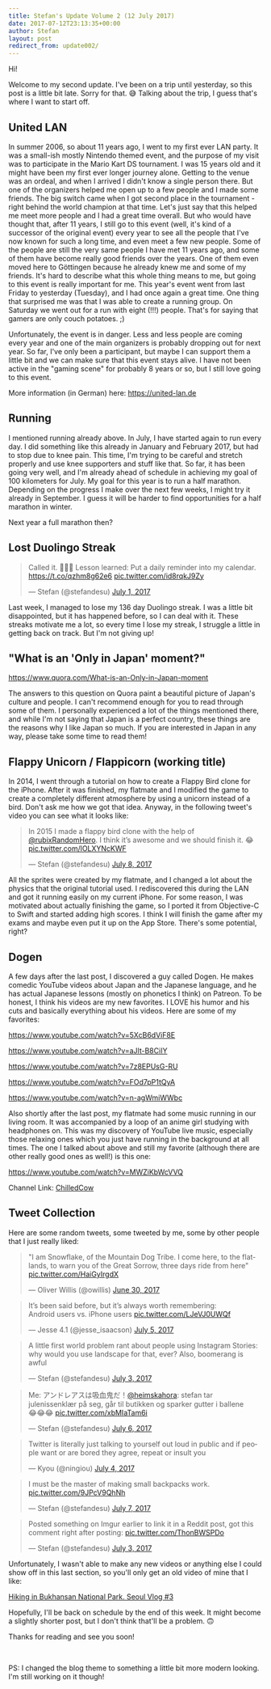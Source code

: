 ```yaml
---
title: Stefan's Update Volume 2 (12 July 2017)
date: 2017-07-12T23:13:35+00:00
author: Stefan
layout: post
redirect_from: update002/
---
```

Hi!

Welcome to my second update. I've been on a trip until yesterday, so this post is a little bit late. Sorry for that. &#x1f605; Talking about the trip, I guess that's where I want to start off.

<h2>United LAN</h2>
In summer 2006, so about 11 years ago, I went to my first ever LAN party. It was a small-ish mostly Nintendo themed event, and the purpose of my visit was to participate in the Mario Kart DS tournament. I was 15 years old and it might have been my first ever longer journey alone. Getting to the venue was an ordeal, and when I arrived I didn't know a single person there. But one of the organizers helped me open up to a few people and I made some friends. The big switch came when I got second place in the tournament - right behind the world champion at that time. Let's just say that this helped me meet more people and I had a great time overall. But who would have thought that, after 11 years, I still go to this event (well, it's kind of a successor of the original event) every year to see all the people that I've now known for such a long time, and even meet a few new people. Some of the people are still the very same people I have met 11 years ago, and some of them have become really good friends over the years. One of them even moved here to Göttingen because he already knew me and some of my friends. It's hard to describe what this whole thing means to me, but going to this event is really important for me. This year's event went from last Friday to yesterday (Tuesday), and I had once again a great time. One thing that surprised me was that I was able to create a running group. On Saturday we went out for a run with eight (!!!) people. That's for saying that gamers are only couch potatoes. ;)

Unfortunately, the event is in danger. Less and less people are coming every year and one of the main organizers is probably dropping out for next year. So far, I've only been a participant, but maybe I can support them a little bit and we can make sure that this event stays alive. I have not been active in the "gaming scene" for probably 8 years or so, but I still love going to this event.

More information (in German) here: <a href="https://united-lan.de">https://united-lan.de</a>

<h2>Running</h2>
I mentioned running already above. In July, I have started again to run every day. I did something like this already in January and February 2017, but had to stop due to knee pain. This time, I'm trying to be careful and stretch properly and use knee supporters and stuff like that. So far, it has been going very well, and I'm already ahead of schedule in achieving my goal of 100 kilometers for July. My goal for this year is to run a half marathon. Depending on the progress I make over the next few weeks, I might try it already in September. I guess it will be harder to find opportunities for a half marathon in winter.

Next year a full marathon then?

<h2>Lost Duolingo Streak</h2>
<blockquote class="twitter-tweet" data-lang="en"><p lang="en" dir="ltr">Called it. 🤷🏻‍♂️ Lesson learned: Put a daily reminder into my calendar. <a href="https://t.co/qzhm8g62e6">https://t.co/qzhm8g62e6</a> <a href="https://t.co/id8rqkJ9Zy">pic.twitter.com/id8rqkJ9Zy</a></p>&mdash; Stefan (@stefandesu) <a href="https://twitter.com/stefandesu/status/881150080732061696">July 1, 2017</a></blockquote> 

Last week, I managed to lose my 136 day Duolingo streak. I was a little bit disappointed, but it has happened before, so I can deal with it. These streaks motivate me a lot, so every time I lose my streak, I struggle a little in getting back on track. But I'm not giving up!

<h2>"What is an 'Only in Japan' moment?"</h2>
<a href="https://www.quora.com/What-is-an-Only-in-Japan-moment">https://www.quora.com/What-is-an-Only-in-Japan-moment</a>

The answers to this question on Quora paint a beautiful picture of Japan's culture and people. I can't recommend enough for you to read through some of them. I personally experienced a lot of the things mentioned there, and while I'm not saying that Japan is a perfect country, these things are the reasons why I like Japan so much. If you are interested in Japan in any way, please take some time to read them!

<h2>Flappy Unicorn / Flappicorn (working title)</h2>
In 2014, I went through a tutorial on how to create a Flappy Bird clone for the iPhone. After it was finished, my flatmate and I modified the game to create a completely different atmosphere by using a unicorn instead of a bird. Don't ask me how we got that idea. Anyway, in the following tweet's video you can see what it looks like:

<blockquote class="twitter-tweet" data-lang="en"><p lang="en" dir="ltr">In 2015 I made a flappy bird clone with the help of <a href="https://twitter.com/rubixRandomHero">@rubixRandomHero</a>. I think it’s awesome and we should finish it. 😂 <a href="https://t.co/lOLXYNcKWF">pic.twitter.com/lOLXYNcKWF</a></p>&mdash; Stefan (@stefandesu) <a href="https://twitter.com/stefandesu/status/883736560709095425">July 8, 2017</a></blockquote>

All the sprites were created by my flatmate, and I changed a lot about the physics that the original tutorial used. I rediscovered this during the LAN and got it running easily on my current iPhone. For some reason, I was motivated about actually finishing the game, so I ported it from Objective-C to Swift and started adding high scores. I think I will finish the game after my exams and maybe even put it up on the App Store. There's some potential, right?

<h2>Dogen</h2>
A few days after the last post, I discovered a guy called Dogen. He makes comedic YouTube videos about Japan and the Japanese language, and he has actual Japanese lessons (mostly on phonetics I think) on Patreon. To be honest, I think his videos are my new favorites. I LOVE his humor and his cuts and basically everything about his videos. Here are some of my favorites:

https://www.youtube.com/watch?v=5XcB6dViF8E

https://www.youtube.com/watch?v=aJlt-B8CiIY

https://www.youtube.com/watch?v=7z8EPUsG-RU

https://www.youtube.com/watch?v=FOd7pP1tQyA

https://www.youtube.com/watch?v=n-agWmiWWbc

Also shortly after the last post, my flatmate had some music running in our living room. It was accompanied by a loop of an anime girl studying with headphones on. This was my discovery of YouTube live music, especially those relaxing ones which you just have running in the background at all times. The one I talked about above and still my favorite (although there are other really good ones as well!) is this one:

https://www.youtube.com/watch?v=MWZiKbWcVVQ

Channel Link: [ChilledCow](https://www.youtube.com/channel/UCSJ4gkVC6NrvII8umztf0Ow)

<h2>Tweet Collection</h2>
Here are some random tweets, some tweeted by me, some by other people that I just really liked:

<blockquote class="twitter-tweet" data-lang="en"><p lang="en" dir="ltr">&quot;I am Snowflake, of the Mountain Dog Tribe. I come here, to the flatlands, to warn you of the Great Sorrow, three days ride from here&quot; <a href="https://t.co/HaiGyIrgdX">pic.twitter.com/HaiGyIrgdX</a></p>&mdash; Oliver Willis (@owillis) <a href="https://twitter.com/owillis/status/880884602017124353">June 30, 2017</a></blockquote>

<blockquote class="twitter-tweet" data-lang="en"><p lang="en" dir="ltr">It’s been said before, but it’s always worth remembering: <br>Android users vs. iPhone users <a href="https://t.co/LJeVJ0UWQf">pic.twitter.com/LJeVJ0UWQf</a></p>&mdash; Jesse 4.1 (@jesse_isaacson) <a href="https://twitter.com/jesse_isaacson/status/882710173713825792">July 5, 2017</a></blockquote> 

<blockquote class="twitter-tweet" data-lang="en"><p lang="en" dir="ltr">A little first world problem rant about people using Instagram Stories: why would you use landscape for that, ever? Also, boomerang is awful</p>&mdash; Stefan (@stefandesu) <a href="https://twitter.com/stefandesu/status/881915635021860865">July 3, 2017</a></blockquote>

<blockquote class="twitter-tweet" data-lang="en"><p lang="ja" dir="ltr">Me: アンドレアスは吸血鬼だ！<a href="https://twitter.com/heimskahora">@heimskahora</a>: stefan tar julenissenklær på seg, går til butikken og sparker gutter i ballene<br>😂😂😂 <a href="https://t.co/xbMIaTam6i">pic.twitter.com/xbMIaTam6i</a></p>&mdash; Stefan (@stefandesu) <a href="https://twitter.com/stefandesu/status/882927092446502912">July 6, 2017</a></blockquote> 

<blockquote class="twitter-tweet" data-lang="en"><p lang="en" dir="ltr">Twitter is literally just talking to yourself out loud in public and if people want or are bored they agree, repeat or insult you</p>&mdash; Kyou (@ningiou) <a href="https://twitter.com/ningiou/status/882143154455105536">July 4, 2017</a></blockquote>

<blockquote class="twitter-tweet" data-lang="en"><p lang="en" dir="ltr">I must be the master of making small backpacks work. <a href="https://t.co/9JPcV9QhNh">pic.twitter.com/9JPcV9QhNh</a></p>&mdash; Stefan (@stefandesu) <a href="https://twitter.com/stefandesu/status/883230945511432192">July 7, 2017</a></blockquote> 

<blockquote class="twitter-tweet" data-lang="en"><p lang="en" dir="ltr">Posted something on Imgur earlier to link it in a Reddit post, got this comment right after posting: <a href="https://t.co/ThonBWSPDo">pic.twitter.com/ThonBWSPDo</a></p>&mdash; Stefan (@stefandesu) <a href="https://twitter.com/stefandesu/status/881976720676581377">July 3, 2017</a></blockquote>

Unfortunately, I wasn't able to make any new videos or anything else I could show off in this last section, so you'll only get an old video of mine that I like:

[Hiking in Bukhansan National Park. Seoul Vlog #3](https://youtu.be/y6jRnsh5wKA)

Hopefully, I'll be back on schedule by the end of this week. It might become a slightly shorter post, but I don't think that'll be a problem. &#x1f643;

Thanks for reading and see you soon!

&nbsp;

PS: I changed the blog theme to something a little bit more modern looking. I'm still working on it though!
